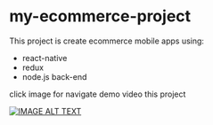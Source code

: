 # my-ecommerce-project
This project is create ecommerce mobile apps using: 
- react-native
- redux
- node.js back-end

click image for navigate demo video this project

[![IMAGE ALT TEXT](http://img.youtube.com/vi/P6G0kmiJr7c/0.jpg)](http://www.youtube.com/watch?v=P6G0kmiJr7c "E Commerce React Native")
